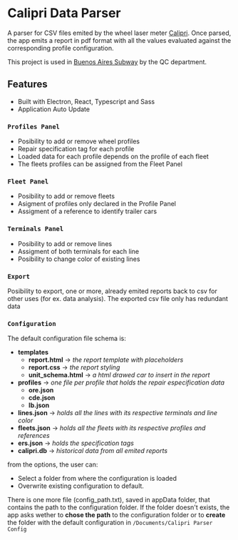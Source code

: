 # Calipri Data Parser

A parser for CSV files emited by the wheel laser meter [Calipri](https://www.nextsense-worldwide.com/en/industries/railway.html). Once parsed, the app emits a report in pdf format with all the values evaluated against the corresponding profile configuration.

This project is used in [Buenos Aires Subway](https://www.metrovias.com.ar/) by the QC department.

## Features

- Built with Electron, React, Typescript and Sass
- Application Auto Update 

### `Profiles Panel`
- Posibility to add or remove wheel profiles
- Repair specification tag for each profile
- Loaded data for each profile depends on the profile of each fleet
- The fleets profiles can be assigned from the Fleet Panel

### `Fleet Panel`
- Posibility to add or remove fleets
- Asigment of profiles only declared in the Profile Panel
- Assigment of a reference to identify trailer cars

### `Terminals Panel`
- Posibility to add or remove lines
- Assigment of both terminals for each line
- Posibility to change color of existing lines

### `Export`
Posibility to export, one or more, already emited reports back to csv for other uses (for ex. data analysis). The exported csv file only has redundant data

### `Configuration`
The default configuration file schema is:
- **templates**
  - **report.html** -> *the report template with placeholders*
  - **report.css** -> *the report styling*
  - **unit_schema.html** -> *a html drawed car to insert in the report*
- **profiles** -> *one file per profile that holds the repair especification data*
  - **ore.json** 
  - **cde.json**
  - **lb.json**
- **lines.json** -> *holds all the lines with its respective terminals and line color*
- **fleets.json** -> *holds all the fleets with its respective profiles and references*
- **ers.json** -> *holds the specification tags*
- **calipri.db** -> *historical data from all emited reports*

from the options, the user can:
- Select a folder from where the configuration is loaded
- Overwrite existing configuration to default.

There is one more file (config_path.txt), saved in appData folder, that contains the path to the configuration folder.
If the folder doesn't exists, the app asks wether to **chose the path** to the configuration folder or to **create** the folder with the default configuration in `/Documents/Calipri Parser Config`
